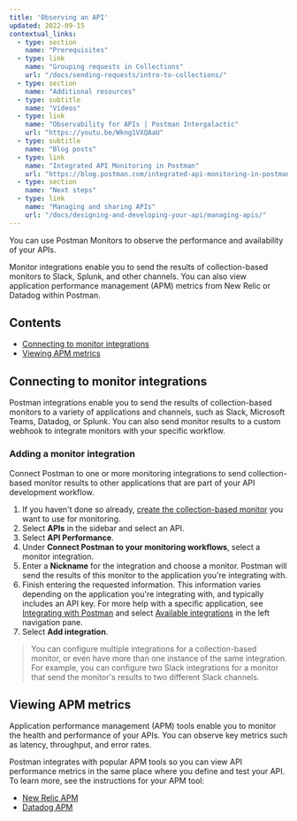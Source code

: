 ```yaml
---
title: 'Observing an API'
updated: 2022-09-15
contextual_links:
  - type: section
    name: "Prerequisites"
  - type: link
    name: "Grouping requests in Collections"
    url: "/docs/sending-requests/intro-to-collections/"
  - type: section
    name: "Additional resources"
  - type: subtitle
    name: "Videos"
  - type: link
    name: "Observability for APIs | Postman Intergalactic"
    url: "https://youtu.be/Wkng1VXQAaU"
  - type: subtitle
    name: "Blog posts"
  - type: link
    name: "Integrated API Monitoring in Postman"
    url: "https://blog.postman.com/integrated-api-monitoring-in-postman/"
  - type: section
    name: "Next steps"
  - type: link
    name: "Managing and sharing APIs"
    url: "/docs/designing-and-developing-your-api/managing-apis/"
---
```


You can use Postman Monitors to observe the performance and availability of your APIs. <!-- After you link a collection-based monitor, you can view monitor results in the API Builder. -->

Monitor integrations enable you to send the results of collection-based monitors to Slack, Splunk, and other channels. You can also view application performance management (APM) metrics from New Relic or Datadog within Postman.

## Contents

<!-- * [Linking collection-based monitors](#linking-collection-based-monitors) -->
* [Connecting to monitor integrations](#connecting-to-monitor-integrations)
* [Viewing APM metrics](#viewing-apm-metrics)

<!-- COMMENTING OUT AS THIS FEATURE IS NOT INITIALLY AVAILABLE IN V10
## Linking collection-based monitors

You can link [collection-based monitors](/docs/monitoring-your-api/setting-up-monitor/) in your current workspace to an API. This enables you to check an API's performance and response times at scheduled intervals. When linking a monitor, you can [create a new monitor](#creating-a-new-monitor) or [add an existing monitor](#adding-an-existing-monitor).

<img alt="API monitor integrations" src="https://assets.postman.com/postman-docs/api-builder-api-monitor-v9-19.jpg">

### Creating a new monitor

To add a new monitor to your API:

1. Select **APIs** in the sidebar and select an API.
1. Select **API Performance**.
1. Next to **Collection-based Monitors**, select **Add Monitor** and choose **Create new monitor**.

You can choose between generating a collection from your API schema, using an existing collection, or creating a new collection:

* **Generate a collection from a schema.**
    1. Specify a name for the collection.
    1. Configure how the collection will be generated by selecting **Show advanced settings**.
    1. Select **Generate collection and continue**.
* **Use an existing collection.**
    1. Choose an existing collection in the dropdown list.
    1. Select **Select Collection and Continue**.
* **Create a new collection.**
    1. Add the requests you plan to monitor, specifying the method and URL, along with the status code and response time you want to check.
    1. Select **Create Collection and Continue**.

Next, configure the new monitor. For details, see [Configuring a collection-based monitor](/docs/monitoring-your-api/setting-up-monitor/#configuring-a-collection-based-monitor).

### Adding an existing monitor

To add an existing monitor to your API:

1. Select **APIs** in the sidebar and select an API.
1. Select **API Performance**.
1. Next to **Collection-based Monitors**, select **Add Monitor** and choose **Add existing monitor**.
1. Select a collection-based monitor from the list and select **Add Monitor**. (The list shows monitors available in your current workspace.)

For more about creating a monitor, see [Setting up a collection-based monitor](/docs/monitoring-your-api/setting-up-monitor/).
-->

## Connecting to monitor integrations

Postman integrations enable you to send the results of collection-based monitors to a variety of applications and channels, such as Slack, Microsoft Teams, Datadog, or Splunk. You can also send monitor results to a custom webhook to integrate monitors with your specific workflow.

<!-- The **Monitoring** view in the API Builder provides one place to manage all your API's integrations for collection-based monitors. You can set up a new integration, track results, and view your configured monitor integrations.

<img alt="API monitor integrations" src="https://assets.postman.com/postman-docs/v10/observe-api-integrations-v10.jpg">-->

### Adding a monitor integration

Connect Postman to one or more monitoring integrations to send collection-based monitor results to other applications that are part of your API development workflow. <!-- When you add a monitor integration, the monitor is automatically [linked to the API](#linking-monitors). -->

1. If you haven't done so already, [create the collection-based monitor](/docs/monitoring-your-api/intro-monitors/) you want to use for monitoring.
1. Select **APIs** in the sidebar and select an API.
1. Select **API Performance**.
1. Under **Connect Postman to your monitoring workflows**, select a monitor integration.
1. Enter a **Nickname** for the integration and choose a monitor. Postman will send the results of this monitor to the application you're integrating with.
1. Finish entering the requested information. This information varies depending on the application you're integrating with, and typically includes an API key. For more help with a specific application, see [Integrating with Postman](/docs/integrations/intro-integrations/) and select [Available integrations](/docs/integrations/available-integrations/apimatic/) in the left navigation pane.
1. Select **Add integration**.

> You can configure multiple integrations for a collection-based monitor, or even have more than one instance of the same integration. For example, you can configure two Slack integrations for a monitor that send the monitor's results to two different Slack channels.

<!--
### Working with monitor integrations

Once you've added a monitor integration to an API, you can take the following actions on the **Monitoring** view:

* Select a monitor's name to open its dashboard in a new tab.
* Select **Validate** next to a monitor to validate it against the API schema (OpenAPI 3.0 schemas). If validation isn't successful, select **Issues found** and then select **Review issues**. Learn more about [validating APIs](/docs/designing-and-developing-your-api/developing-an-api/validating-elements-against-schema/).
* Hover over a bar in the graph to view metrics for a monitor run.

  <img alt="API monitor results" src="https://assets.postman.com/postman-docs/observe-api-integrations-results-v9-10.jpg" width="332px">

* Hover over the application icon for an integration to view details. Select the **Edit** icon <img alt="Edit icon" src="https://assets.postman.com/postman-docs/documentation-edit-icon-v8-10.jpg#icon" width="18px"> to edit the integration, or select the **Delete** icon <img alt="Delete icon" src="https://assets.postman.com/postman-docs/icon-delete-v9.jpg#icon" width="12px"> to delete the integration.

  <img alt="Edit an API monitor" src="https://assets.postman.com/postman-docs/observe-api-integrations-modify-v9-10.jpg" width="332px">

* Hover over a monitor and select **Run** to immediately run the monitor.
* Hover over a monitor and select the remove icon <img alt="Remove icon" src="https://assets.postman.com/postman-docs/icon-remove-api-element-v9.jpg#icon" width="16px"> to remove the monitor from the API. (The monitor and its associated integrations aren't deleted.)
-->

## Viewing APM metrics

Application performance management (APM) tools enable you to monitor the health and performance of your APIs. You can observe key metrics such as latency, throughput, and error rates.

Postman integrates with popular APM tools so you can view API performance metrics in the same place where you define and test your API. To learn more, see the instructions for your APM tool:

* [New Relic APM](/docs/designing-and-developing-your-api/observing-an-api/new-relic-apm/)
* [Datadog APM](/docs/designing-and-developing-your-api/observing-an-api/datadog-apm/)
